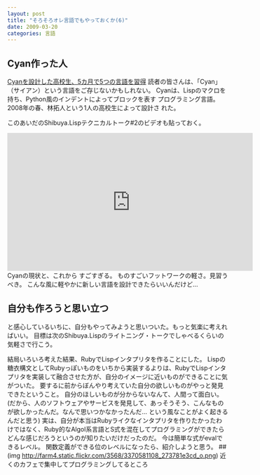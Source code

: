 ```yaml
---
layout: post
title: "そろそろオレ言語でもやっておくか(6)"
date: 2009-03-20
categories: 言語
---
```

## Cyan作った人
 [Cyanを設計した高校生、5カ月で5つの言語を習得](http://jibun.atmarkit.co.jp/ljibun01/rensai/genius/03/01.html)
 読者の皆さんは、「Cyan」（サイアン）という言語をご存じないかもしれない。
 Cyanは、Lispのマクロを持ち、Python風のインデントによってブロックを表す
 プログラミング言語。2008年の春、林拓人という1人の高校生によって設計さ
 れた。

 このあいだのShibuya.Lispテクニカルトーク#2のビデオも貼っておく。
 <iframe width="560" height="315" src="https://www.youtube.com/embed/xXHXgCgW1Wo" frameborder="0" allowfullscreen></iframe> Cyanの現状と、これから
すごすぎる。
ものすごいフットワークの軽さ。見習うべき。
こんな風に軽やかに新しい言語を設計できたらいいんだけど...

## 自分も作ろうと思い立つ
と感心しているいちに、自分もやってみようと思いついた。もっと気楽に考えればいい。
目標は次のShibuya.Lispのライトニング・トークでしゃべるくらいの気軽さで行こう。

結局いろいろ考えた結果、RubyでLispインタプリタを作ることにした。
Lispの糖衣構文としてRubyっぽいものをいちから実装するよりは、RubyでLispインタプリタを実装して融合させた方が、自分のイメージに近いものができることに気がついた。
要するに前からぼんやり考えていた自分の欲しいものがやっと発見できたということ。
自分のほしいものが分からないなんて、人間って面白い。
(だから、人のソフトウェアやサービスを発見して、あっそうそう、こんなものが欲しかったんだ。なんで思いつかなかったんだ... という風なことがよく起きるんだと思う)
実は、自分が本当はRubyライクなインタプリタを作りたかったわけではなく、Ruby的なAlgol系言語とS式を混在してプログラミングができたらどんな感じだろうというのが知りたいだけだったのだ。
今は簡単な式がevalできるレベル。
関数定義ができる位のレベルになったら、紹介しようと思う。
 ##(img http://farm4.static.flickr.com/3568/3370581108_273781e3cd_o.png) 近くのカフェで集中してプログラミングしてるところ
